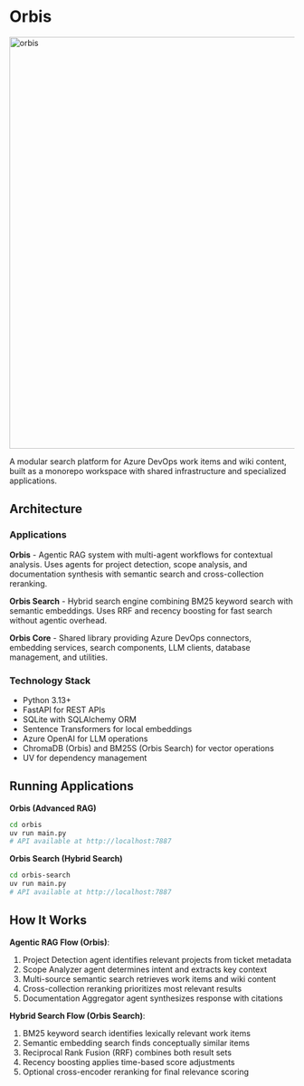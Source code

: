 # Orbis

<img width="781" height="728" alt="orbis" src="https://github.com/user-attachments/assets/6db8f4c3-5c26-4c75-a583-d8ead46751dc" />

A modular search platform for Azure DevOps work items and wiki content, built as a monorepo workspace with shared infrastructure and specialized applications.

## Architecture

### Applications

**Orbis** - Agentic RAG system with multi-agent workflows for contextual analysis. Uses agents for project detection, scope analysis, and documentation synthesis with semantic search and cross-collection reranking.

**Orbis Search** - Hybrid search engine combining BM25 keyword search with semantic embeddings. Uses RRF and recency boosting for fast search without agentic overhead.

**Orbis Core** - Shared library providing Azure DevOps connectors, embedding services, search components, LLM clients, database management, and utilities.

### Technology Stack

- Python 3.13+
- FastAPI for REST APIs
- SQLite with SQLAlchemy ORM
- Sentence Transformers for local embeddings
- Azure OpenAI for LLM operations
- ChromaDB (Orbis) and BM25S (Orbis Search) for vector operations
- UV for dependency management

## Running Applications

**Orbis (Advanced RAG)**
```bash
cd orbis
uv run main.py
# API available at http://localhost:7887
```

**Orbis Search (Hybrid Search)**
```bash
cd orbis-search
uv run main.py
# API available at http://localhost:7887
```

## How It Works

**Agentic RAG Flow (Orbis)**:
1. Project Detection agent identifies relevant projects from ticket metadata
2. Scope Analyzer agent determines intent and extracts key context
3. Multi-source semantic search retrieves work items and wiki content
4. Cross-collection reranking prioritizes most relevant results
5. Documentation Aggregator agent synthesizes response with citations

**Hybrid Search Flow (Orbis Search)**:
1. BM25 keyword search identifies lexically relevant work items
2. Semantic embedding search finds conceptually similar items
3. Reciprocal Rank Fusion (RRF) combines both result sets
4. Recency boosting applies time-based score adjustments
5. Optional cross-encoder reranking for final relevance scoring
